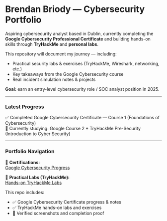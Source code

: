 # Brendan Briody — Cybersecurity Portfolio

Aspiring cybersecurity analyst based in Dublin, currently completing the **Google Cybersecurity Professional Certificate** and building hands-on skills through **TryHackMe** and **personal labs**.

This repository will document my journey — including:
- Practical security labs & exercises (TryHackMe, Wireshark, networking, etc.)
- Key takeaways from the Google Cybersecurity course
- Real incident simulation notes & projects

**Goal:** earn an entry-level cybersecurity role / SOC analyst position in 2025.

---

### Latest Progress
✅ Completed Google Cybersecurity Certificate — Course 1 (Foundations of Cybersecurity)  
🚀 Currently studying: Google Course 2 + TryHackMe Pre-Security (Introduction to Cyber Security)

---

### Portfolio Navigation
📂 **Certifications:**  
[Google Cybersecurity Progress](./certs)

📂 **Practical Labs (TryHackMe):**  
[Hands-on TryHackMe Labs](./tryhackme)

This repo includes:

- ✅ Google Cybersecurity Certificate progress & notes
- ✅ TryHackMe hands-on labs and exercises
- 📸 Verified screenshots and completion proof
